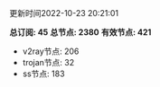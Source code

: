 更新时间2022-10-23 20:21:01

**总订阅: 45**
**总节点: 2380**
**有效节点: 421**
- v2ray节点: 206
- trojan节点: 32
- ss节点: 183
